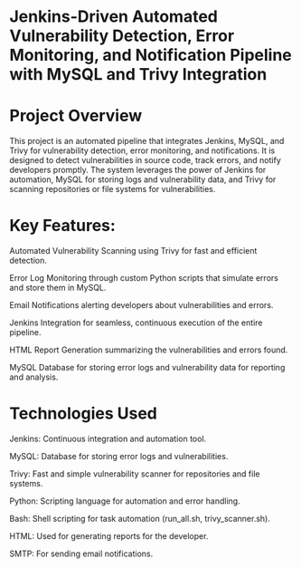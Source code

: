 # Jenkins-Driven Automated Vulnerability Detection, Error Monitoring, and Notification Pipeline with MySQL and Trivy Integration

# Project Overview
This project is an automated pipeline that integrates Jenkins, MySQL, and Trivy for vulnerability detection, error monitoring, and notifications. It is designed to detect vulnerabilities in source code, track errors, and notify developers promptly. The system leverages the power of Jenkins for automation, MySQL for storing logs and vulnerability data, and Trivy for scanning repositories or file systems for vulnerabilities.

# Key Features:

Automated Vulnerability Scanning using Trivy for fast and efficient detection.

Error Log Monitoring through custom Python scripts that simulate errors and store them in MySQL.

Email Notifications alerting developers about vulnerabilities and errors.

Jenkins Integration for seamless, continuous execution of the entire pipeline.

HTML Report Generation summarizing the vulnerabilities and errors found.

MySQL Database for storing error logs and vulnerability data for reporting and analysis.

# Technologies Used

Jenkins: Continuous integration and automation tool.

MySQL: Database for storing error logs and vulnerabilities.

Trivy: Fast and simple vulnerability scanner for repositories and file systems.

Python: Scripting language for automation and error handling.

Bash: Shell scripting for task automation (run_all.sh, trivy_scanner.sh).

HTML: Used for generating reports for the developer.

SMTP: For sending email notifications.
